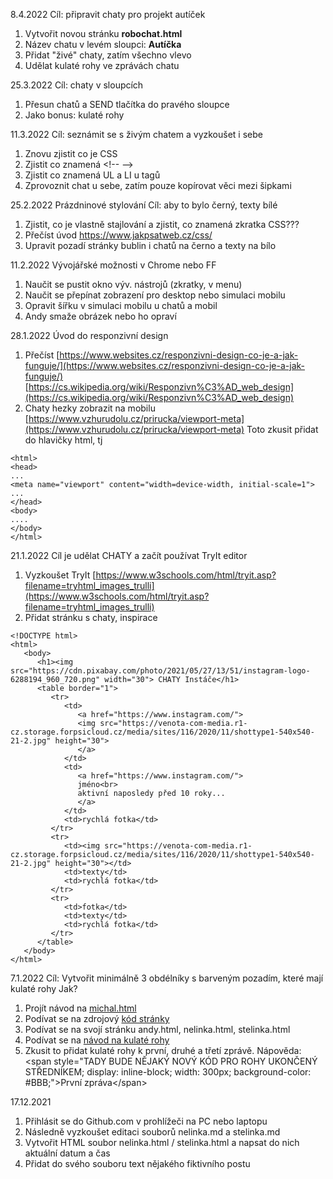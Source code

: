8.4.2022
Cíl: připravit chaty pro projekt autíček
1. Vytvořit novou stránku __robochat.html__
2. Název chatu v levém sloupci: __Autíčka__
3. Přidat "živé" chaty, zatím všechno vlevo
4. Udělat kulaté rohy ve zprávách chatu 

25.3.2022
Cíl: chaty v sloupcích
1. Přesun chatů a SEND tlačítka do pravého sloupce
2. Jako bonus: kulaté rohy

11.3.2022
Cíl: seznámit se s živým chatem a vyzkoušet i sebe

1. Znovu zjistit co je CSS
2. Zjistit co znamená &lt;!-- --&gt;
3. Zjistit co znamená UL a LI u tagů
4. Zprovoznit chat u sebe, zatím pouze kopírovat věci mezi šipkami

25.2.2022
Prázdninové stylování
Cíl: aby to bylo černý, texty bílé

1. Zjistit, co je vlastně stajlování a zjistit, co znamená zkratka CSS???
2. Přečíst úvod https://www.jakpsatweb.cz/css/
3. Upravit pozadí stránky bublin i chatů na černo a texty na bílo

11.2.2022
Vývojářské možnosti v Chrome nebo FF

1. Naučit se pustit okno výv. nástrojů (zkratky, v menu)
2. Naučit se přepínat zobrazení pro desktop nebo simulaci mobilu
3. Opravit šířku v simulaci mobilu u chatů a mobil
4. Andy smaže obrázek nebo ho opraví

28.1.2022
Úvod do responzivní design

1. Přečíst [https://www.websites.cz/responzivni-design-co-je-a-jak-funguje/](https://www.websites.cz/responzivni-design-co-je-a-jak-funguje/) [https://cs.wikipedia.org/wiki/Responzivn%C3%AD_web_design](https://cs.wikipedia.org/wiki/Responzivn%C3%AD_web_design)
2. Chaty hezky zobrazit na mobilu [https://www.vzhurudolu.cz/prirucka/viewport-meta](https://www.vzhurudolu.cz/prirucka/viewport-meta)
Toto zkusit přidat do hlavičky html, tj
```
<html>
<head>
...
<meta name="viewport" content="width=device-width, initial-scale=1">
...
</head>
<body>
....
</body>
</html>
```


21.1.2022
Cíl je udělat CHATY a začít používat TryIt editor

1. Vyzkoušet TryIt [https://www.w3schools.com/html/tryit.asp?filename=tryhtml_images_trulli](https://www.w3schools.com/html/tryit.asp?filename=tryhtml_images_trulli)
2. Přidat stránku s chaty, inspirace
```
<!DOCTYPE html>
<html>
   <body>
      <h1><img src="https://cdn.pixabay.com/photo/2021/05/27/13/51/instagram-logo-6288194_960_720.png" width="30"> CHATY Instáče</h1>
      <table border="1">
         <tr>
            <td>
               <a href="https://www.instagram.com/">
               <img src="https://venota-com-media.r1-cz.storage.forpsicloud.cz/media/sites/116/2020/11/shottype1-540x540-21-2.jpg" height="30">
               </a>
            </td>
            <td>
               <a href="https://www.instagram.com/">
               jméno<br>
               aktivní naposledy před 10 roky...
               </a>
            </td>
            <td>rychlá fotka</td>
         </tr>
         <tr>
            <td><img src="https://venota-com-media.r1-cz.storage.forpsicloud.cz/media/sites/116/2020/11/shottype1-540x540-21-2.jpg" height="30"></td>
            <td>texty</td>
            <td>rychlá fotka</td>
         </tr>
         <tr>
            <td>fotka</td>
            <td>texty</td>
            <td>rychlá fotka</td>
         </tr>
      </table>
   </body>
</html>
```

7.1.2022
Cíl: Vytvořit minimálně 3 obdélníky s barveným pozadím, které mají kulaté rohy
Jak?

1. Projít návod na [michal.html](https://poskolak.github.io/michal.html)
2. Podívat se na zdrojový [kód stránky](https://github.com/Poskolak/poskolak.github.io/blob/master/michal.html)
3. Podívat se na svojí stránku andy.html, nelinka.html, stelinka.html
4. Podívat se na [návod na kulaté rohy](https://developer.mozilla.org/en-US/docs/Web/CSS/border-radius)
5. Zkusit to přidat kulaté rohy k první, druhé a třetí zprávě. Nápověda: &lt;span style=&quot;TADY BUDE NĚJAK&Yacute; NOV&Yacute; K&Oacute;D PRO ROHY UKONČEN&Yacute; STŘEDN&Iacute;KEM; display: inline-block; width: 300px; background-color: #BBB;&quot;&gt;Prvn&iacute; zpr&aacute;va&lt;/span&gt;


17.12.2021
1. Přihlásit se do Github.com v prohlížeči na PC nebo laptopu
2. Následně vyzkoušet editaci souborů nelinka.md a stelinka.md
3. Vytvořit HTML soubor nelinka.html / stelinka.html a napsat do nich aktuální datum a čas
4. Přidat do svého souboru text nějakého fiktivního postu
